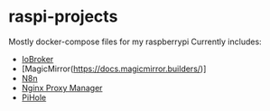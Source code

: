 # raspi-projects

Mostly docker-compose files for my raspberrypi
Currently includes:
 - [IoBroker](https://www.iobroker.net/#de/documentation) 
 - [MagicMirror(https://docs.magicmirror.builders/)] 
 - [N8n](https://docs.n8n.io/)
 - [Nginx Proxy Manager](https://nginxproxymanager.com/guide/)
 - [PiHole](https://pi-hole.net/)
